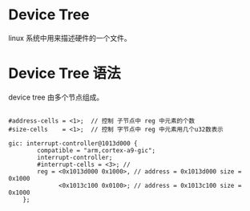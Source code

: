 # Device Tree
linux 系统中用来描述硬件的一个文件。

# Device Tree 语法

device tree 由多个节点组成。
```

#address-cells = <1>;  // 控制 子节点中 reg 中元素的个数
#size-cells    = <1>;  // 控制 字节点中 reg 中元素用几个u32数表示 

gic: interrupt-controller@1013d000 {
		compatible = "arm,cortex-a9-gic";
		interrupt-controller;
		#interrupt-cells = <3>; // 
		reg = <0x1013d000 0x1000>, // address = 0x1013d000 size = 0x1000
		      <0x1013c100 0x0100>; // address = 0x1013c100 size = 0x1000
	};
```
